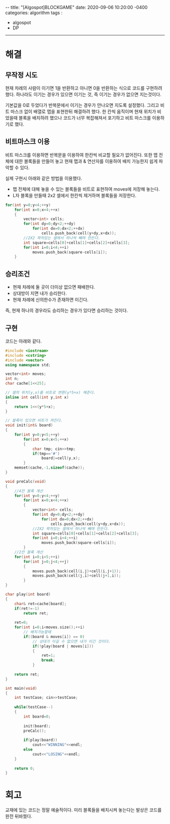 --
title: "[Algospot]BLOCKGAME"
date: 2020-09-06 10:20:00 -0400
categories: algorithm 
tags :
- algospot 
- DP
---

# 해결
## 무작정 시도
현재 차례의 사람이 이기면 1을 반환하고 아니면 0을 반환하는 식으로 코드를 구현하려 했다. 
하나라도 이기는 경우가 있으면 이기는 것, 즉 이기는 경우가 없으면 지는것이다. 

기본값을 0로 두었다가 반복문에서 이기는 경우가 안나오면 지도록 설정했다.
그리고 비트 마스크 없이 배열로 맵을 표현한뒤 해결하려 했다.
한 칸씩 움직이며 현재 위치가 비었을때 블록을 배치하려 했으나 코드가 너무 복잡해져서 포기하고 비트 마스크를 이용하기로 했다.

## 비트마스크 이용

비트 마스크를 이용하면 반복문을 이용하여 한칸씩 비교할 필요가 없어진다.
또한 맵 전체에 대한 블록들을 만들어 놓고 현재 맵과 & 연산자를 이용하여 배치 가능한지 쉽게 파악할 수 있다.

실제 구현시 아래와 같은 방법을 이용했다.    
- 맵 전체에 대해 놓을 수 있는 블록들을 비트로 표현하여 moves에 저장해 놓는다.
- L자 블록을 만들때 2x2 셀에서 한칸씩 제거하며 블록들을 저장한다.

```c++
for(int y=0;y<4;++y)
    for(int x=0;x<4;++x)
    {
        vector<int> cells;
        for(int dy=0;dy<2;++dy)
            for(int dx=0;dx<2;++dx)
                cells.push_back(cell(y+dy,x+dx));
        //2X2 꽉차있는 셀에서 하나씩 빼며 만든다.
        int square=cells[0]+cells[1]+cells[2]+cells[3];
        for(int i=0;i<4;++i)
            moves.push_back(square-cells[i]);
    }
```
## 승리조건
- 현재 차례에 둘 곳이 더이상 없으면 패배한다.
- 상대방이 지면 내가 승리한다.
- 현재 차례에 신의한수가 존재하면 이긴다.

즉, 현재 하나의 경우라도 승리하는 경우가 있다면 승리하는 것이다.

## 구현 
코드는 아래와 같다.  
```c++
#include <iostream>
#include <cstring>
#include <vector>
using namespace std;

vector<int> moves;
int n;
char cache[1<<25];

// 셀의 위치(y,x)를 비트로 변환(y*5+x) 해준다.
inline int cell(int y,int x)
{
    return 1<<(y*5+x);
}

// 블록이 있으면 비트가 켜진다.
void init(int& board)
{
    for(int y=0;y<5;++y)
        for(int x=0;x<5;++x)
        {
            char tmp; cin>>tmp;
            if(tmp=='#')
                board|=cell(y,x);
        }
    memset(cache,-1,sizeof(cache));
}

void preCalc(void)
{
    //4칸 블록 계산
    for(int y=0;y<4;++y)
        for(int x=0;x<4;++x)
        {
            vector<int> cells;
            for(int dy=0;dy<2;++dy)
                for(int dx=0;dx<2;++dx)
                    cells.push_back(cell(y+dy,x+dx));
            //2X2 꽉차있는 셀에서 하나씩 빼며 만든다.
            int square=cells[0]+cells[1]+cells[2]+cells[3];
            for(int i=0;i<4;++i)
                moves.push_back(square-cells[i]);
        }
    //2칸 블록 계산
    for(int i=0;i<5;++i)
        for(int j=0;j<4;++j)
        {
            moves.push_back(cell(i,j)+cell(i,j+1));
            moves.push_back(cell(j,i)+cell(j+1,i));
        }
}

char play(int board)
{
    char& ret=cache[board];
    if(ret!=-1)
        return ret;
    
    ret=0;
    for(int i=0;i<moves.size();++i)
        // 배치가능할때
        if((board & moves[i]) == 0)
            // 상대가 이길 수 없으면 내가 이긴 것이다.
            if(!play(board | moves[i]))
            {
                ret=1;
                break;
            }
    
    return ret;
}

int main(void)
{
    int testCase; cin>>testCase;
    
    while(testCase--)
    {
        int board=0;
        
        init(board);
        preCalc();
        
        if(play(board))
            cout<<"WINNING"<<endl;
        else
            cout<<"LOSING"<<endl;
    }
    
    return 0;
}

```
# 회고
교재에 있는 코드는 정말 예술적이다. 미리 블록들을 배치시켜 놓는다는 발상은 코드를 완전 뒤바꿨다.
